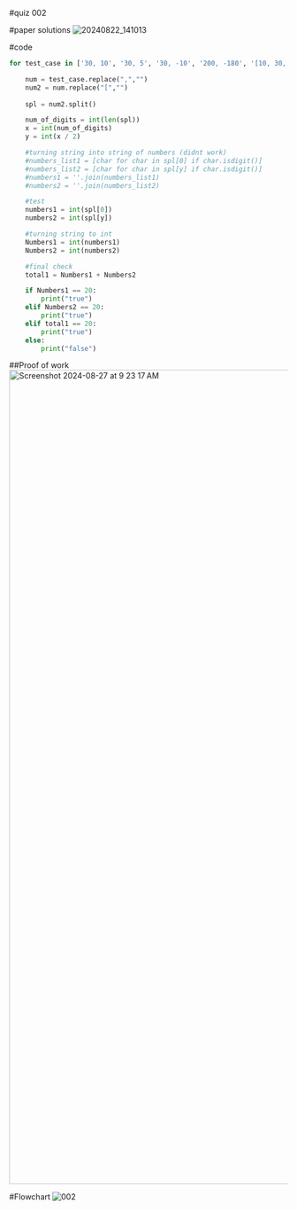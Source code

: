 #quiz 002


#paper solutions
![20240822_141013](https://github.com/user-attachments/assets/3f53a1fc-6cd4-4b02-b2c0-7e4d6c40d39b)


#code
```.py
for test_case in ['30, 10', '30, 5', '30, -10', '200, -180', '[10, 30, 10, 20] [20, 15, 5, -6]']:

    num = test_case.replace(",","")
    num2 = num.replace("[","")
    
    spl = num2.split()

    num_of_digits = int(len(spl))
    x = int(num_of_digits)
    y = int(x / 2)

    #turning string into string of numbers (didnt work)
    #numbers_list1 = [char for char in spl[0] if char.isdigit()]
    #numbers_list2 = [char for char in spl[y] if char.isdigit()]
    #numbers1 = ''.join(numbers_list1)
    #numbers2 = ''.join(numbers_list2)

    #test
    numbers1 = int(spl[0])
    numbers2 = int(spl[y])

    #turning string to int
    Numbers1 = int(numbers1)
    Numbers2 = int(numbers2)

    #final check
    total1 = Numbers1 + Numbers2

    if Numbers1 == 20:
        print("true")
    elif Numbers2 == 20:
        print("true")
    elif total1 == 20:
        print("true")
    else:
        print("false")
```

##Proof of work
<img width="1470" alt="Screenshot 2024-08-27 at 9 23 17 AM" src="https://github.com/user-attachments/assets/ecd0e7c4-d797-461a-8513-8463e7b74262">

#Flowchart
![002](https://github.com/user-attachments/assets/b343562c-1733-466d-83dd-b60d30f14a1b)

